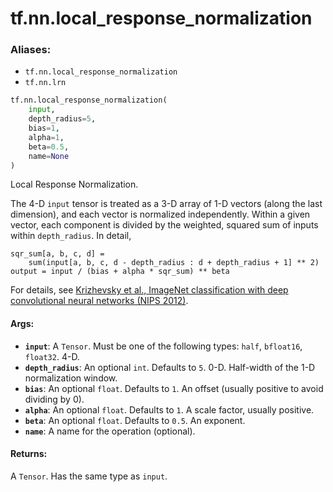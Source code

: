 <div itemscope itemtype="http://developers.google.com/ReferenceObject">
<meta itemprop="name" content="tf.nn.local_response_normalization" />
<meta itemprop="path" content="Stable" />
</div>

# tf.nn.local_response_normalization

### Aliases:

* `tf.nn.local_response_normalization`
* `tf.nn.lrn`

``` python
tf.nn.local_response_normalization(
    input,
    depth_radius=5,
    bias=1,
    alpha=1,
    beta=0.5,
    name=None
)
```

Local Response Normalization.

The 4-D `input` tensor is treated as a 3-D array of 1-D vectors (along the last
dimension), and each vector is normalized independently.  Within a given vector,
each component is divided by the weighted, squared sum of inputs within
`depth_radius`.  In detail,

    sqr_sum[a, b, c, d] =
        sum(input[a, b, c, d - depth_radius : d + depth_radius + 1] ** 2)
    output = input / (bias + alpha * sqr_sum) ** beta

For details, see [Krizhevsky et al., ImageNet classification with deep
convolutional neural networks (NIPS 2012)](http://papers.nips.cc/paper/4824-imagenet-classification-with-deep-convolutional-neural-networks).

#### Args:

* <b>`input`</b>: A `Tensor`. Must be one of the following types: `half`, `bfloat16`, `float32`.
    4-D.
* <b>`depth_radius`</b>: An optional `int`. Defaults to `5`.
    0-D.  Half-width of the 1-D normalization window.
* <b>`bias`</b>: An optional `float`. Defaults to `1`.
    An offset (usually positive to avoid dividing by 0).
* <b>`alpha`</b>: An optional `float`. Defaults to `1`.
    A scale factor, usually positive.
* <b>`beta`</b>: An optional `float`. Defaults to `0.5`. An exponent.
* <b>`name`</b>: A name for the operation (optional).


#### Returns:

A `Tensor`. Has the same type as `input`.